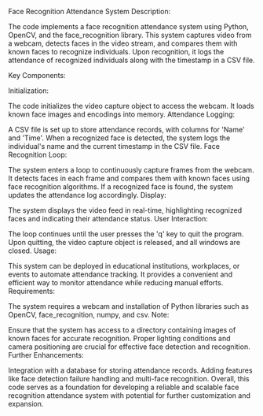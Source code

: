 Face Recognition Attendance System Description:

The code implements a face recognition attendance system using Python, OpenCV, and the face_recognition library. This system captures video from a webcam, detects faces in the video stream, and compares them with known faces to recognize individuals. Upon recognition, it logs the attendance of recognized individuals along with the timestamp in a CSV file.

Key Components:

Initialization:

The code initializes the video capture object to access the webcam.
It loads known face images and encodings into memory.
Attendance Logging:

A CSV file is set up to store attendance records, with columns for 'Name' and 'Time'.
When a recognized face is detected, the system logs the individual's name and the current timestamp in the CSV file.
Face Recognition Loop:

The system enters a loop to continuously capture frames from the webcam.
It detects faces in each frame and compares them with known faces using face recognition algorithms.
If a recognized face is found, the system updates the attendance log accordingly.
Display:

The system displays the video feed in real-time, highlighting recognized faces and indicating their attendance status.
User Interaction:

The loop continues until the user presses the 'q' key to quit the program.
Upon quitting, the video capture object is released, and all windows are closed.
Usage:

This system can be deployed in educational institutions, workplaces, or events to automate attendance tracking.
It provides a convenient and efficient way to monitor attendance while reducing manual efforts.
Requirements:

The system requires a webcam and installation of Python libraries such as OpenCV, face_recognition, numpy, and csv.
Note:

Ensure that the system has access to a directory containing images of known faces for accurate recognition.
Proper lighting conditions and camera positioning are crucial for effective face detection and recognition.
Further Enhancements:

Integration with a database for storing attendance records.
Adding features like face detection failure handling and multi-face recognition.
Overall, this code serves as a foundation for developing a reliable and scalable face recognition attendance system with potential for further customization and expansion.
